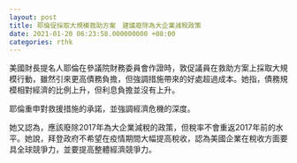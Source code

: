 ```yaml
---
layout: post
title: 耶倫促採取大規模救助方案　建議廢除為大企業減稅政策
date: 2021-01-20 06:23:58.000000000 +08:00
categories: rthk
---
```


美國財長提名人耶倫在參議院財務委員會作證時，敦促議員在救助方案上採取大規模行動，雖然引來更高債務負擔，但強調措施帶來的好處超過成本。她指，債務規模相對經濟的比例上升，但利息負擔並沒有上升。

耶倫重申對救援措施的承諾，並強調經濟危機的深度。

她又認為，應該廢除2017年為大企業減稅的政策，但稅率不會重返2017年前的水平。她說，拜登政府不希望在疫情期間大幅提高稅收，認為美國企業在稅收方面要具全球競爭力，並要提高整體經濟競爭力。
